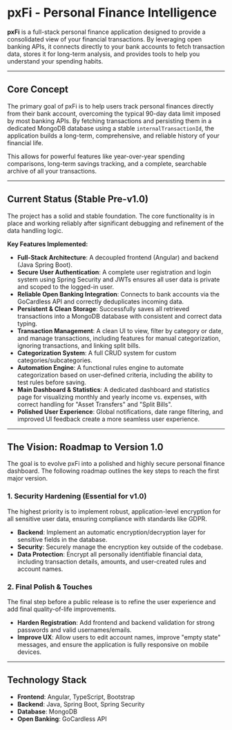 # pxFi - Personal Finance Intelligence

**pxFi** is a full-stack personal finance application designed to provide a consolidated view of your financial transactions. By leveraging open banking APIs, it connects directly to your bank accounts to fetch transaction data, stores it for long-term analysis, and provides tools to help you understand your spending habits.

---

## Core Concept

The primary goal of pxFi is to help users track personal finances directly from their bank account, overcoming the typical 90-day data limit imposed by most banking APIs. By fetching transactions and persisting them in a dedicated MongoDB database using a stable `internalTransactionId`, the application builds a long-term, comprehensive, and reliable history of your financial life.

This allows for powerful features like year-over-year spending comparisons, long-term savings tracking, and a complete, searchable archive of all your transactions.

---

## Current Status (Stable Pre-v1.0)

The project has a solid and stable foundation. The core functionality is in place and working reliably after significant debugging and refinement of the data handling logic.

**Key Features Implemented:**
* **Full-Stack Architecture**: A decoupled frontend (Angular) and backend (Java Spring Boot).
* **Secure User Authentication**: A complete user registration and login system using Spring Security and JWTs ensures all user data is private and scoped to the logged-in user.
* **Reliable Open Banking Integration**: Connects to bank accounts via the GoCardless API and correctly deduplicates incoming data.
* **Persistent & Clean Storage**: Successfully saves all retrieved transactions into a MongoDB database with consistent and correct data typing.
* **Transaction Management**: A clean UI to view, filter by category or date, and manage transactions, including features for manual categorization, ignoring transactions, and linking split bills.
* **Categorization System**: A full CRUD system for custom categories/subcategories.
* **Automation Engine**: A functional rules engine to automate categorization based on user-defined criteria, including the ability to test rules before saving.
* **Main Dashboard & Statistics**: A dedicated dashboard and statistics page for visualizing monthly and yearly income vs. expenses, with correct handling for "Asset Transfers" and "Split Bills".
* **Polished User Experience**: Global notifications, date range filtering, and improved UI feedback create a more seamless user experience.

---

## The Vision: Roadmap to Version 1.0

The goal is to evolve pxFi into a polished and highly secure personal finance dashboard. The following roadmap outlines the key steps to reach the first major version.

### 1. Security Hardening (Essential for v1.0)
The highest priority is to implement robust, application-level encryption for all sensitive user data, ensuring compliance with standards like GDPR.
* **Backend**: Implement an automatic encryption/decryption layer for sensitive fields in the database.
* **Security**: Securely manage the encryption key outside of the codebase.
* **Data Protection**: Encrypt all personally identifiable financial data, including transaction details, amounts, and user-created rules and account names.

### 2. Final Polish & Touches
The final step before a public release is to refine the user experience and add final quality-of-life improvements.
* **Harden Registration**: Add frontend and backend validation for strong passwords and valid usernames/emails.
* **Improve UX**: Allow users to edit account names, improve "empty state" messages, and ensure the application is fully responsive on mobile devices.

---

## Technology Stack

* **Frontend**: Angular, TypeScript, Bootstrap
* **Backend**: Java, Spring Boot, Spring Security
* **Database**: MongoDB
* **Open Banking**: GoCardless API